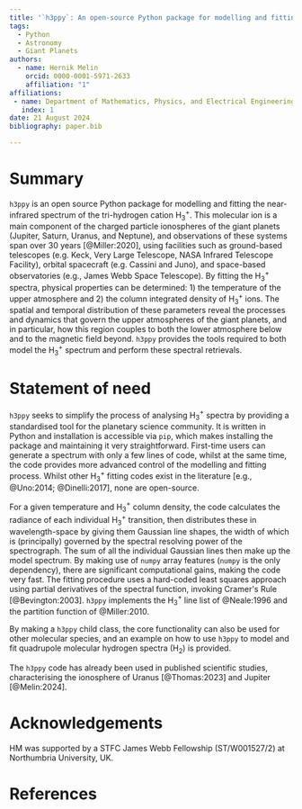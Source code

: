 ```yaml
---
title: '`h3ppy`: An open-source Python package for modelling and fitting H$_3^+$ spectra'
tags:
  - Python
  - Astronomy
  - Giant Planets
authors:
  - name: Hernik Melin
    orcid: 0000-0001-5971-2633
    affiliation: "1" 
affiliations:
 - name: Department of Mathematics, Physics, and Electrical Engineering, Northumbria University, Newcastle upon Tyne, UK
   index: 1
date: 21 August 2024
bibliography: paper.bib

---
```


# Summary

`h3ppy` is an open source Python package for modelling and fitting the near-infrared spectrum of the tri-hydrogen cation H$_3^+$. This molecular ion is a main component of the charged particle ionospheres of the giant planets (Jupiter, Saturn, Uranus, and Neptune), and observations of these systems span over 30 years [@Miller:2020], using facilities such as ground-based telescopes (e.g. Keck, Very Large Telescope, NASA Infrared Telescope Facility), orbital spacecraft (e.g. Cassini and Juno), and space-based observatories (e.g., James Webb Space Telescope). By fitting the H$_3^+$ spectra, physical properties can be determined: 1) the temperature of the upper atmosphere and 2) the column integrated density of H$_3^+$ ions. The spatial and temporal distribution of these parameters reveal the processes and dynamics that govern the upper atmospheres of the giant planets, and in particular, how this region couples to both the lower atmosphere below and to the magnetic field beyond. `h3ppy` provides the tools required to both model the H$_3^+$ spectrum and perform these spectral retrievals. 

# Statement of need

`h3ppy` seeks to simplify the process of analysing H$_3^+$ spectra by providing a standardised tool for the planetary science community. It is written in Python and installation is accessible via `pip`, which makes installing the package and maintaining it very straightforward. First-time users can generate a spectrum with only a few lines of code, whilst at the same time, the code provides more advanced control of the modelling and fitting process. Whilst other H$_3^+$ fitting codes exist in the literature [e.g., @Uno:2014; @Dinelli:2017], none are open-source. 

For a given temperature and H$_3^+$ column density, the code calculates the radiance of each individual H$_3^+$ transition, then distributes these in wavelength-space by giving them Gaussian line shapes, the width of which is (principally) governed by the spectral resolving power of the spectrograph. The sum of all the individual Gaussian lines then make up the model spectrum. By making use of `numpy` array features (`numpy` is the only dependency), there are significant computational gains, making the code very fast. The fitting procedure uses a hard-coded least squares approach using partial derivatives of the spectral function, invoking Cramer's Rule [@Bevington:2003]. `h3ppy` implements the H$_3^+$ line list of @Neale:1996 and the partition function of @Miller:2010. 

By making a `h3ppy` child class, the core functionality can also be used for other molecular species, and an example on how to use `h3ppy` to model and fit quadrupole molecular hydrogen spectra (H$_2$) is provided. 

The `h3ppy` code has already been used in published scientific studies, characterising the ionosphere of Uranus [@Thomas:2023] and Jupiter [@Melin:2024]. 

# Acknowledgements

HM was supported by a STFC James Webb Fellowship (ST/W001527/2) at Northumbria University, UK.

# References